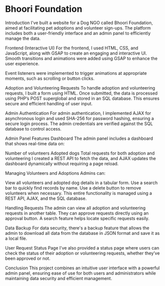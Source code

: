# Bhoori Foundation 


Introduction
I've built a website for a Dog NGO called Bhoori Foundation, aimed at facilitating pet adoptions and volunteer sign-ups. The platform includes both a user-friendly interface and an admin panel to efficiently manage the data.

Frontend (Interactive UI)
For the frontend, I used HTML, CSS, and JavaScript, along with GSAP to create an engaging and interactive UI. Smooth transitions and animations were added using GSAP to enhance the user experience.

Event listeners were implemented to trigger animations at appropriate moments, such as scrolling or button clicks.

Adoption and Volunteering Requests
To handle adoption and volunteering requests, I built a form using HTML. Once submitted, the data is processed using PHP’s POST superglobal and stored in an SQL database. This ensures secure and efficient handling of user input.

Admin Authentication
For admin authentication, I implemented AJAX for asynchronous login and used SHA-256 for password hashing, ensuring a secure login process. The admin credentials are verified against the SQL database to control access.

Admin Panel Features
Dashboard
The admin panel includes a dashboard that shows real-time data on:

Number of volunteers
Adopted dogs
Total requests for both adoption and volunteering
I created a REST API to fetch the data, and AJAX updates the dashboard dynamically without requiring a page reload.

Managing Volunteers and Adoptions
Admins can:

View all volunteers and adopted dog details in a tabular form.
Use a search bar to quickly find records by name.
Use a delete button to remove volunteers when necessary.
This entire functionality is managed using a REST API, AJAX, and the SQL database.

Handling Requests
The admin can view all adoption and volunteering requests in another table. They can approve requests directly using an approval button. A search feature helps locate specific requests easily.

Data Backup
For data security, there's a backup feature that allows the admin to download all data from the database in JSON format and save it as a local file.

User Request Status Page
I've also provided a status page where users can check the status of their adoption or volunteering requests, whether they’ve been approved or not.

Conclusion
This project combines an intuitive user interface with a powerful admin panel, ensuring ease of use for both users and administrators while maintaining data security and efficient management.

